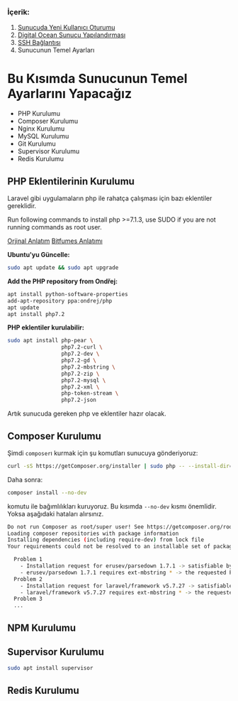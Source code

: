 ### İçerik:
1. [Sunucuda Yeni Kullanıcı Oturumu](https://gitlab.com/tutkun/reading/blob/master/digitaloceans/new-user.md)
2. [Digital Ocean Sunucu Yapılandırması](https://gitlab.com/tutkun/reading/blob/master/digitaloceans/readme.md)
3. [SSH Bağlantısı](https://gitlab.com/tutkun/reading/blob/master/digitaloceans/ssh-connection.md)
4. Sunucunun Temel Ayarları

# Bu Kısımda Sunucunun Temel Ayarlarını Yapacağız

* PHP Kurulumu
* Composer Kurulumu
* Nginx Kurulumu
* MySQL Kurulumu
* Git Kurulumu
* Supervisor Kurulumu
* Redis Kurulumu

## PHP Eklentilerinin Kurulumu
Laravel gibi uygulamaların php ile rahatça çalışması için bazı eklentiler gereklidir.

Run following commands to install php >=7.1.3, use SUDO if you are not running commands as root user.

[Orjinal Anlatım](https://danyal.dk/blog/2018/03/07/install-laravel-required-php-extentions/)
[Bitfumes Anlatımı](https://bitfumes.com/courses/laravel/deploy-laravel-on-digital-ocean/tutorial-3)

**Ubuntu'yu Güncelle:**

```sh
sudo apt update && sudo apt upgrade
```

**Add the PHP repository from Ondřej:**

```sh
apt install python-software-properties
add-apt-repository ppa:ondrej/php
apt update
apt install php7.2
```

**PHP eklentiler kurulabilir:**
```sh
sudo apt install php-pear \
                 php7.2-curl \
                 php7.2-dev \
                 php7.2-gd \
                 php7.2-mbstring \
                 php7.2-zip \
                 php7.2-mysql \
                 php7.2-xml \
                 php-token-stream \
                 php7.2-json
```

Artık sunucuda gereken php ve eklentiler hazır olacak.

## Composer Kurulumu

Şimdi `composer`ı kurmak için şu komutları sunucuya gönderiyoruz:
```sh
curl -sS https://getComposer.org/installer | sudo php -- --install-dir=/usr/local/bin --filename=composer
```

Daha sonra:
```sh
composer install --no-dev
```
komutu ile bağımlılıkları kuruyoruz. Bu kısımda `--no-dev` kısmı önemlidir. Yoksa aşağıdaki hataları alırsınız.

```sh
Do not run Composer as root/super user! See https://getcomposer.org/root for details
Loading composer repositories with package information
Installing dependencies (including require-dev) from lock file
Your requirements could not be resolved to an installable set of packages.

  Problem 1
    - Installation request for erusev/parsedown 1.7.1 -> satisfiable by erusev/parsedown[1.7.1].
    - erusev/parsedown 1.7.1 requires ext-mbstring * -> the requested PHP extension mbstring is missing from your system.
  Problem 2
    - Installation request for laravel/framework v5.7.27 -> satisfiable by laravel/framework[v5.7.27].
    - laravel/framework v5.7.27 requires ext-mbstring * -> the requested PHP extension mbstring is missing from your system.
  Problem 3
  ...
```

## NPM Kurulumu


## Supervisor Kurulumu

```sh
sudo apt install supervisor
```

## Redis Kurulumu
